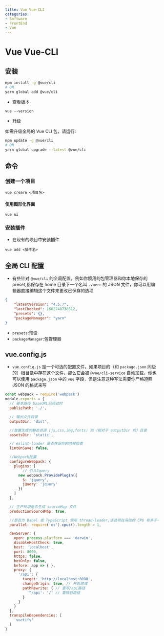 ```yaml
---
title: Vue Vue-CLI
categories:
- Software
- FrontEnd
- Vue
---
```

# Vue Vue-CLI

## 安装

```bash
npm install -g @vue/cli
# OR
yarn global add @vue/cli
```

- 查看版本

```
vue --version
```

- 升级

如需升级全局的 Vue CLI 包，请运行:

```bash
npm update -g @vue/cli
# OR
yarn global upgrade --latest @vue/cli
```

## 命令

### 创建一个项目

```
vue creare <项目名>
```

#### 使用图形化界面

```
vue ui
```

### 安装插件

- 在现有的项目中安装插件

```
vue add <插件名>
```

## 全局 CLI 配置

- 有些针对 `@vue/cli` 的全局配置，例如你惯用的包管理器和你本地保存的 preset,都保存在 home 目录下一个名叫 `.vuerc` 的 JSON 文件，你可以用编辑器直接编辑这个文件来更改已保存的选项

```json
{
    "latestVersion": "4.5.7",
    "lastChecked": 1602748738512,
    "presets": {},
    "packageManager": "yarn"
}
```

- `presets`:预设
- `packageManager`:包管理器

## vue.config.js

- `vue.config.js` 是一个可选的配置文件，如果项目的（和 `package.json` 同级的）根目录中存在这个文件，那么它会被 `@vue/cli-service` 自动加载，你也可以使用 `package.json` 中的 `vue` 字段，但是注意这种写法需要你严格遵照 JSON 的格式来写

```js
const webpack = require('webpack')
module.exports = {
  // 基本路径 baseURL已经过时
  publicPath: './',

  // 输出文件目录
  outputDir: 'dist',

  //放置生成的静态资源 (js,css,img,fonts) 的（相对于 outputDir 的）目录
  assetsDir: 'static',

  // eslint-loader 是否在保存的时候检查
  lintOnSave: false,

  //Webpack配置
  configureWebpack: {
    plugins: [
        // 引入Jquery
      new webpack.ProvidePlugin({
        $: 'jquery',
        jQuery: 'jquery'
      })
    ]
  },

  // 生产环境是否生成 sourceMap 文件
  productionSourceMap: true,

  //是否为 Babel 或 TypeScript 使用 thread-loader,该选项在系统的 CPU 有多于一个内核时自动启用，仅作用于生产构建
  parallel: require('os').cpus().length > 1,

  devServer: {
    open: process.platform === 'darwin',
    disableHostCheck: true,
    host: 'localhost',
    port: 8000,
    https: false,
    hotOnly: false,
    before: app => { },
    proxy: {
      '/api': {
        target: 'http://localhost:8080',
        changeOrigin: true, // 开启跨域
        pathRewrite: { // 重写/api路径
          '^/api': '/' // 重映射路径
        }
      }
    }
  },
  transpileDependencies: [
    'vuetify'
  ]
}
```
